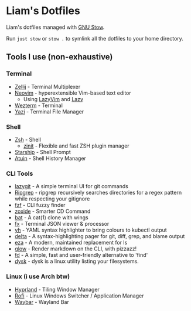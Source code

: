 # Liam's Dotfiles

Liam's dotfiles managed with [GNU Stow](https://www.gnu.org/software/stow/).

Run `just stow` or `stow .` to symlink all the dotfiles to your home directory.

## Tools I use (non-exhaustive)

### Terminal

- [Zellij](https://zellij.dev/) - Terminal Multiplexer
- [Neovim](https://neovim.io/) - hyperextensible Vim-based text editor
  - Using [LazyVim](https://www.lazyvim.org/) and [Lazy](https://github.com/folke/lazy.nvim)
- [Wezterm](https://wezfurlong.org/wezterm/index.html) - Terminal
- [Yazi](https://yazi-rs.github.io/) - Terminal File Manager

### Shell

- [Zsh](https://www.zsh.org/) - Shell
  - [zinit](https://github.com/zdharma-continuum/zinit) - Flexible and fast ZSH plugin manager
- [Starship](https://starship.rs/) - Shell Prompt
- [Atuin](https://atuin.sh/) - Shell History Manager

### CLI Tools

- [lazygit](https://github.com/BurntSushi/ripgrep) - A simple terminal UI for git commands
- [Ripgrep](https://github.com/BurntSushi/ripgrep) - ripgrep recursively searches directories for a regex pattern while respecting your gitignore
- [fzf](https://github.com/junegunn/fzf) - CLI fuzzy finder
- [zoxide](https://github.com/ajeetdsouza/zoxide) - Smarter CD Command
- [bat](https://github.com/sharkdp/bat) - A cat(1) clone with wings
- [fx](https://github.com/antonmedv/fx) - Terminal JSON viewer & processor
- [yh](https://github.com/andreazorzetto/yh) - YAML syntax highlighter to bring colours to kubectl output
- [delta](https://github.com/dandavison/delta) - A syntax-highlighting pager for git, diff, grep, and blame output
- [eza](https://eza.rocks/) - A modern, maintained replacement for ls
- [glow](https://github.com/charmbracelet/glow) - Render markdown on the CLI, with pizzazz!
- [fd](https://github.com/sharkdp/fd) - A simple, fast and user-friendly alternative to 'find'
- [dysk](https://dystroy.org/dysk/) - dysk is a linux utility listing your filesystems.

### Linux (i use Arch btw)

- [Hyprland](https://hyprland.org/) - Tiling Window Manager
- [Rofi](https://github.com/davatorium/rofi) - Linux Windows Switcher / Application Manager
- [Waybar](https://github.com/Alexays/Waybar) - Wayland Bar
